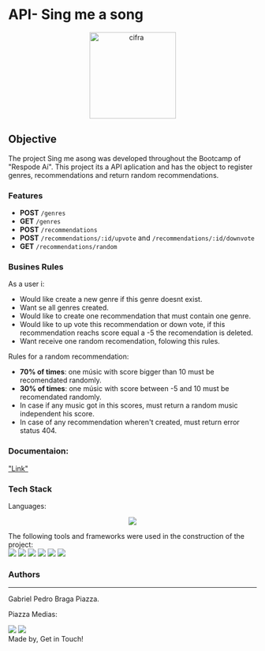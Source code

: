 # API- Sing me a song
<p align="center">
  <img src="https://64.media.tumblr.com/0b35978929f4a9594c1dceefe86eee35/tumblr_o1laev7QQm1t0g7nko1_640.png" width="175" alt="cifra" />
</p>
  

## Objective
<p>
   The project Sing me asong was developed throughout the Bootcamp of "Respode Aí". This project its a API aplication and has the object to register genres, recommendations and return random recommendations. 
</p>

### Features
- **POST** `/genres`
- **GET** `/genres`
- **POST** `/recommendations`
- **POST** `/recommendations/:id/upvote` and `/recommendations/:id/downvote`
- **GET** `/recommendations/random`

### Busines Rules
As a user i:
- Would like create a new genre if this genre doesnt exist.
- Want se all genres created.
- Would like to create one recommendation that must contain one genre.
- Would like to up vote this recommendation or down vote, if this recommendation reachs score equal a -5 the recomendation is deleted.
- Want receive one random recomendation, folowing this rules.

Rules for a random recommendation:
- **70% of times**: one músic with score bigger than 10 must be recomendated randomly.
- **30% of times**: one músic with score between -5 and 10 must be recomendated randomly.
- In case if any music got in this scores, must return a random music independent his score.
- In case of any recommendation wheren't created, must return error status 404.

### Documentaion:

<a href="https://www.notion.so/Sing-me-a-song-documentation-aa54896e890a43dbba26e2bf3be66b3f">"Link"</a> 

### Tech Stack
Languages:<br>
<p align="center">
     <img src="https://img.shields.io/badge/javascript%20-%23323330.svg?&style=for-the-badge&logo=javascript&logoColor=%23F7DF1E"/>
</p>


The following tools and frameworks were used in the construction of the project:<br> 
    <img src="https://img.shields.io/badge/node.js%20-%2343853D.svg?&style=for-the-badge&logo=node&logoColor=white"/>
    <img src='https://img.shields.io/badge/express%20-%2320232a.svg?&style=for-the-badge&logo=express&logoColor=%2361DAFB'/>
    <img src='https://img.shields.io/badge/yarn%20-%2320232a.svg?&style=for-the-badge&logo=yarn&logoColor=%2361DAFB'/>
    <img src='https://img.shields.io/badge/jest%20-%2320232a.svg?&style=for-the-badge&logo=jest&logoColor=%2361DAFB'/>
    <img src='https://img.shields.io/badge/sequelize%20-%2320232a.svg?&style=for-the-badge&logo=sequelize&logoColor=%2361DAFB'/>
    <img src='https://img.shields.io/badge/postgreSQL%20-%2320232a.svg?&style=for-the-badge&logo=postgreSQL&logoColor=%2361DAFB'/>

### Authors
---
Gabriel Pedro Braga Piazza.
<p>Piazza Medias:</p>
<a href="https://www.linkedin.com/in/gabriel-piazza//"><img src="https://img.shields.io/badge/linkedin-%230077B5.svg?&style=for-the-badge&logo=linkedin&logoColor=white"/></a> 
<a href="https://github.com/gpbPiazza"><img src="https://img.shields.io/badge/github-%23100000.svg?&style=for-the-badge&logo=github&logoColor=white" /></a>

<br>
Made by, Get in Touch!<br><br>
